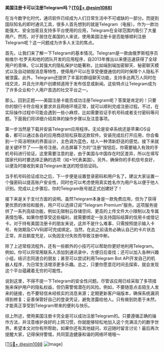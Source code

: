 **美国注册卡可以注册Telegram吗？[[TG💪+ @esim1088](https://t.me/s/esim1088)]**

在当今数字化时代，通讯软件已经成为人们日常生活中不可或缺的一部分。而提到国际知名的即时通讯工具，很多人首先想到的就是Telegram（电报）。作为一款功能强大、安全加密且支持多平台使用的应用，Telegram在全球范围内吸引了大量用户。然而，对于居住在美国的人来说，使用美国注册卡是否能够顺利注册Telegram呢？这一问题成为许多人关注的焦点。

首先，让我们来了解一下Telegram的基本情况。Telegram是一款由俄罗斯程序员帕维尔·杜罗夫和他的团队开发的应用程序，自2013年推出以来便迅速获得了全球用户的青睐。它以其强大的隐私保护功能著称，比如端到端加密聊天、秘密聊天模式以及自动销毁消息等特性，使得用户可以在享受便捷通信的同时保障个人隐私不被泄露。此外，Telegram还提供了丰富的群组聊天功能，支持多达两万人同时在线交流，并且允许用户创建频道用于发布信息或新闻。这些特点让Telegram成为了许多企业和个人用户首选的社交平台之一。

那么，回到正题——美国注册卡能否成功注册Telegram呢？答案是肯定的！只要你的银行卡符合相关要求并且网络环境正常，就可以顺利完成注册过程。不过，在实际操作过程中可能会遇到一些小麻烦，比如需要验证手机号码或者支付密码等问题。下面我们将详细介绍具体的操作步骤以及注意事项。

第一步当然是下载并安装Telegram应用程序。无论是安卓系统还是苹果iOS设备，都可以通过各自的应用商店轻松获取这款软件。安装完成后打开应用，你会看到一个简洁明快的界面设计，主色调为蓝色，给人一种清新舒适的感觉。接下来就是关键环节了——账号注册。点击屏幕下方的“注册”按钮后，你需要输入有效的手机号码进行验证。这里需要注意的是，由于美国与中国存在时区差异，所以在填写国家代码时要选择正确的选项（如+1代表美国）。另外，确保你的手机信号良好，以便及时接收到来自Telegram发送的短信验证码。

当手机号码验证成功之后，下一步便是设置登录密码和用户名了。建议大家设置一个强密码以提高账户安全性，同时也可以考虑使用真实姓名作为用户名以便于他人识别。完成以上步骤后，你的Telegram账号就正式创建好了！

接下来是关于支付方面的说明。虽然Telegram本身是一款免费应用，但为了获得更优质的体验和服务，用户可以选择订阅“Telegram Premium”服务。这项服务提供了一系列高级功能，例如无限制云存储空间、更高的上传文件大小限制以及专属表情包等。如果你想享受这些福利，就需要绑定一张支持国际结算的信用卡或借记卡。对于持有美国注册卡的朋友来说，这并不是什么难事，只需按照提示输入卡号、有效期及CVV码即可完成绑定。当然，在此之前请务必确认自己的卡片状态正常，并且额度充足，以免因支付失败而导致注册中断。

除了上述常规流程外，还有一些额外的小技巧可以帮助你更好地利用Telegram。例如，你可以将常用联系人添加到通讯录中，方便日后查找；还可以加入各种兴趣小组，结识志同道合的朋友；甚至可以尝试利用Telegram Bot API开发自己的机器人程序，为日常生活增添更多乐趣。总之，只要你愿意花时间去探索，就会发现这个平台蕴藏着无穷的可能性。

说到这里，不得不提一下Telegram的安全性问题。尽管该应用已经采取了多项措施来保护用户的隐私权益，但仍需警惕潜在的风险。例如，不要随意点击陌生人发来的链接，也不要轻信未经核实的消息来源；定期更新客户端版本，确保系统漏洞得到修复；妥善保管好自己的登录凭证，避免泄露给他人。只有做到防患于未然，才能真正享受到Telegram带来的便利与快乐。

综上所述，使用美国注册卡完全是可以成功注册Telegram的。只要遵循正确的操作方法，并注意维护良好的上网习惯，你就能够轻松地加入这个充满活力的数字世界。希望本文对你有所帮助，如果你还有其他疑问，欢迎随时留言讨论！最后再次提醒大家，记得保持警惕，共同营造健康和谐的网络环境哦～

[[TG💪+ @esim1088](https://t.me/s/esim1088) ![Image](https://i.postimg.cc/4NQfJmqS/Snipaste-2025-05-13-00-14-12.png)]